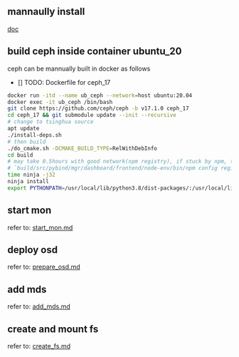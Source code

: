 ## mannaully install
[doc](https://docs.ceph.com/en/latest/install/manual-deployment/)

## build ceph inside container ubuntu_20
ceph can be mannually built in docker as follows
- [] TODO: Dockerfile for ceph_17
```bash
docker run -itd --name ub_ceph --network=host ubuntu:20.04
docker exec -it ub_ceph /bin/bash
git clone https://github.com/ceph/ceph -b v17.1.0 ceph_17
cd ceph_17 && git submodule update --init --recursive
# change to tsinghua source
apt update
./install-deps.sh
# then build
./do_cmake.sh -DCMAKE_BUILD_TYPE=RelWithDebInfo
cd build
# may take 0.5hours with good network(npm registry), if stuck by npm, try
# `build/src/pybind/mgr/dashboard/frontend/node-env/bin/npm config registry ...`
time ninja -j32
ninja install
export PYTHONPATH=/usr/local/lib/python3.8/dist-packages/:/usr/local/lib/python3/dist-packages/:$PYTHONPATH
```

## start mon
refer to: [start_mon.md](./start_mon.md)

## deploy osd
refer to: [prepare_osd.md](./prepare_osd.md)

## add mds
refer to: [add_mds.md](./add_mds.md)

## create and mount fs
refer to: [create_fs.md](./create_fs.md)
